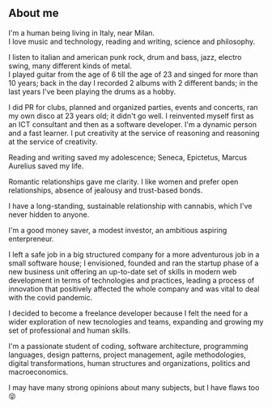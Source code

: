 ## About me

I'm a human being living in Italy, near Milan.  
I love music and technology, reading and writing, science and philosophy.

I listen to italian and american punk rock, drum and bass, jazz, electro swing, many different kinds of metal.  
I played guitar from the age of 6 till the age of 23 and singed for more than 10 years; back in the day I recorded 2 albums with 2 different bands; in the last years I've been playing the drums as a hobby.

I did PR for clubs, planned and organized parties, events and concerts, ran my own disco at 23 years old; it didn't go well. I reinvented myself first as an ICT consultant and then as a software developer. I'm a dynamic person and a fast learner. I put creativity at the service of reasoning and reasoning at the service of creativity.

Reading and writing saved my adolescence; Seneca, Epictetus, Marcus Aurelius saved my life.

Romantic relationships gave me clarity. I like women and prefer open relationships, absence of jealousy and trust-based bonds.

I have a long-standing, sustainable relationship with cannabis, which I've never hidden to anyone.

I'm a good money saver, a modest investor, an ambitious aspiring enterpreneur.

I left a safe job in a big structured company for a more adventurous job in a small software house; I envisioned, founded and ran the startup phase of a new business unit offering an up-to-date set of skills in modern web development in terms of technologies and practices, leading a process of innovation that positively affected the whole company and was vital to deal with the covid pandemic.

I decided to become a freelance developer because I felt the need for a wider exploration of new tecnologies and teams, expanding and growing my set of professional and human skills.

I'm a passionate student of coding, software architecture, programming languages, design patterns, project management, agile methodologies, digital transformations, human structures and organizations, politics and macroeconomics.

I may have many strong opinions about many subjects, but I have flaws too 😝​
